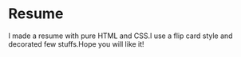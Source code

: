 # Resume
I made a resume with pure HTML and CSS.I use a flip card style and decorated few stuffs.Hope you will like it!

